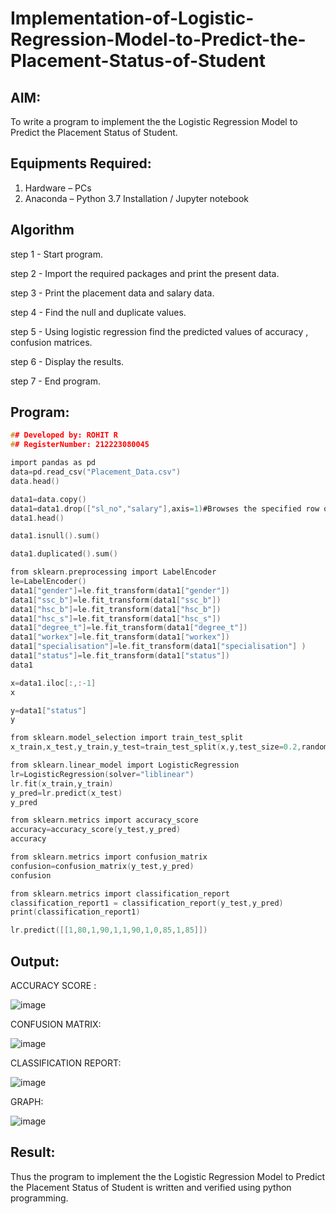 # Implementation-of-Logistic-Regression-Model-to-Predict-the-Placement-Status-of-Student

## AIM:
To write a program to implement the the Logistic Regression Model to Predict the Placement Status of Student.

## Equipments Required:
1. Hardware – PCs
2. Anaconda – Python 3.7 Installation / Jupyter notebook

## Algorithm
step 1 - Start program.

step 2 -  Import the required packages and print the present data.

step 3 -  Print the placement data and salary data.

step 4 -  Find the null and duplicate values. 

step 5 -  Using logistic regression find the predicted values of accuracy , confusion matrices.

step 6 -  Display the results.

step 7 -  End program. 


## Program:
```c
## Developed by: ROHIT R
## RegisterNumber: 212223080045

import pandas as pd
data=pd.read_csv("Placement_Data.csv")
data.head()

data1=data.copy()
data1=data1.drop(["sl_no","salary"],axis=1)#Browses the specified row or column
data1.head()

data1.isnull().sum()

data1.duplicated().sum()

from sklearn.preprocessing import LabelEncoder
le=LabelEncoder()
data1["gender"]=le.fit_transform(data1["gender"])
data1["ssc_b"]=le.fit_transform(data1["ssc_b"])
data1["hsc_b"]=le.fit_transform(data1["hsc_b"])
data1["hsc_s"]=le.fit_transform(data1["hsc_s"])
data1["degree_t"]=le.fit_transform(data1["degree_t"])
data1["workex"]=le.fit_transform(data1["workex"])
data1["specialisation"]=le.fit_transform(data1["specialisation"] )     
data1["status"]=le.fit_transform(data1["status"])       
data1 

x=data1.iloc[:,:-1]
x

y=data1["status"]
y

from sklearn.model_selection import train_test_split
x_train,x_test,y_train,y_test=train_test_split(x,y,test_size=0.2,random_state=0)

from sklearn.linear_model import LogisticRegression
lr=LogisticRegression(solver="liblinear")
lr.fit(x_train,y_train)
y_pred=lr.predict(x_test)
y_pred

from sklearn.metrics import accuracy_score
accuracy=accuracy_score(y_test,y_pred)
accuracy

from sklearn.metrics import confusion_matrix
confusion=confusion_matrix(y_test,y_pred)
confusion

from sklearn.metrics import classification_report
classification_report1 = classification_report(y_test,y_pred)
print(classification_report1)

lr.predict([[1,80,1,90,1,1,90,1,0,85,1,85]])


```
## Output:

ACCURACY SCORE :

![image](https://github.com/user-attachments/assets/60984f87-7e3b-45a0-a8b4-4c3f5c386577)

CONFUSION MATRIX:

![image](https://github.com/user-attachments/assets/a4767edf-cf35-448a-bf2a-65177f0697d1)

CLASSIFICATION REPORT:

![image](https://github.com/user-attachments/assets/302bb28b-e979-4fa7-876c-4ca5c4e2acfa)

GRAPH:

![image](https://github.com/user-attachments/assets/cd54c4d0-f369-4eef-b00d-545e0ac723b8)


## Result:
Thus the program to implement the the Logistic Regression Model to Predict the Placement Status of Student is written and verified using python programming.
